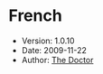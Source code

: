 French
======

* Version: 1.0.10
* Date: 2009-11-22
* Author: [The Doctor](http://sourceforge.net/users/zerawx/)
